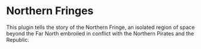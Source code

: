 # Northern Fringes
This plugin tells the story of the Northern Fringe, an isolated region of space beyond the Far North embroiled in conflict with the Northern Pirates and the Republic.
